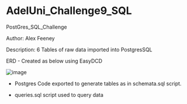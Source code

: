 # AdelUni_Challenge9_SQL
PostGres_SQL_Challenge

Author: Alex Feeney

Description: 6 Tables of raw data imported into PostgresSQL 



ERD - Created as below using EasyDCD

![image](https://github.com/AlexFeeney/AdelUni_Challenge9_SQL/assets/123467468/37cc88af-ce31-445a-a0ea-f0b4b4881be7)





- Postgres Code exported to generate tables as in schemata.sql script. 

- queries.sql script used to query data

